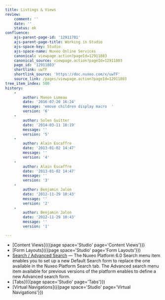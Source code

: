 ```yaml
---
title: Listings & Views
review:
    comment: ''
    date: ''
    status: ok
confluence:
    ajs-parent-page-id: '12911781'
    ajs-parent-page-title: Working in Studio
    ajs-space-key: Studio
    ajs-space-name: Nuxeo Online Services
    canonical: viewpage.action?pageId=12911803
    canonical_source: viewpage.action?pageId=12911803
    page_id: '12911803'
    shortlink: uwTF
    shortlink_source: 'https://doc.nuxeo.com/x/uwTF'
    source_link: /pages/viewpage.action?pageId=12911803
tree_item_index: 500
history:
    -
        author: Manon Lumeau
        date: '2016-07-20 16:24'
        message: 'emove children display macro  '
        version: '6'
    -
        author: Solen Guitter
        date: '2014-03-11 18:19'
        message: ''
        version: '5'
    -
        author: Alain Escaffre
        date: '2013-01-02 14:47'
        message: ''
        version: '4'
    -
        author: Alain Escaffre
        date: '2013-01-02 14:47'
        message: ''
        version: '3'
    -
        author: Benjamin Jalon
        date: '2012-11-29 10:43'
        message: ''
        version: '2'
    -
        author: Benjamin Jalon
        date: '2012-11-29 10:43'
        message: ''
        version: '1'

---
```

*   [Content Views]({{page space='Studio' page='Content Views'}})
*   [Form Layouts]({{page space='Studio' page='Form Layouts'}})
*   [Search / Advanced Search](https://doc.nuxeo.com/pages/viewpage.action?pageId=20517241)&nbsp;&mdash;&nbsp;<span class="smalltext">The Nuxeo Platform 6.0 Search menu item enables you to set up a new Default Search form to replace the one available in the Nuxeo Platform Search tab. The Advanced search menu item available for previous versions of the platform enables to define a new Advanced search form.</span>
*   [Tabs]({{page space='Studio' page='Tabs'}})
*   [Virtual Navigations]({{page space='Studio' page='Virtual Navigations'}})
